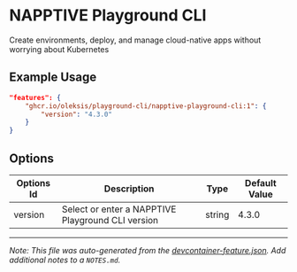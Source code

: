 
# NAPPTIVE Playground CLI

Create environments, deploy, and manage cloud-native apps without worrying about Kubernetes

## Example Usage

```json
"features": {
    "ghcr.io/oleksis/playground-cli/napptive-playground-cli:1": {
        "version": "4.3.0"
    }
}
```

## Options

| Options Id | Description | Type | Default Value |
|-----|-----|-----|-----|
| version | Select or enter a NAPPTIVE Playground CLI version | string | 4.3.0 |



---

_Note: This file was auto-generated from the [devcontainer-feature.json](https://github.com/devcontainers/feature-starter/blob/main/src/hello/devcontainer-feature.json).  Add additional notes to a `NOTES.md`._
